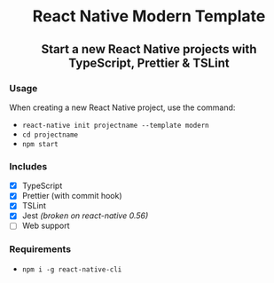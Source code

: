 <p>
  <h1 align="center">React Native Modern Template</h1>
  <h2 align="center">Start a new React Native projects with TypeScript, Prettier & TSLint</h1>
</p>

### Usage

When creating a new React Native project, use the command:

- `react-native init projectname --template modern`
- `cd projectname`
- `npm start`

### Includes

- [x] TypeScript
- [x] Prettier (with commit hook)
- [x] TSLint
- [x] Jest _(broken on react-native 0.56)_
- [ ] Web support

### Requirements

- `npm i -g react-native-cli`
